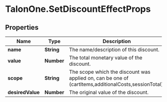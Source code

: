 # TalonOne.SetDiscountEffectProps

## Properties

Name | Type | Description | Notes
------------ | ------------- | ------------- | -------------
**name** | **String** | The name/description of this discount. | 
**value** | **Number** | The total monetary value of the discount. | 
**scope** | **String** | The scope which the discount was applied on, can be one of (cartItems,additionalCosts,sessionTotal). | [optional] 
**desiredValue** | **Number** | The original value of the discount. | [optional] 


